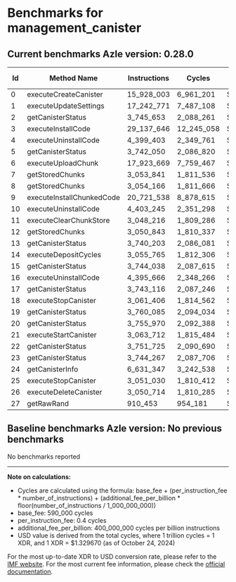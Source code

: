 # Benchmarks for management_canister

## Current benchmarks Azle version: 0.28.0

| Id  | Method Name               | Instructions | Cycles     | USD           | USD/Million Calls |
| --- | ------------------------- | ------------ | ---------- | ------------- | ----------------- |
| 0   | executeCreateCanister     | 15_928_003   | 6_961_201  | $0.0000092561 | $9.25             |
| 1   | executeUpdateSettings     | 17_242_771   | 7_487_108  | $0.0000099554 | $9.95             |
| 2   | getCanisterStatus         | 3_745_653    | 2_088_261  | $0.0000027767 | $2.77             |
| 3   | executeInstallCode        | 29_137_646   | 12_245_058 | $0.0000162819 | $16.28            |
| 4   | executeUninstallCode      | 4_399_403    | 2_349_761  | $0.0000031244 | $3.12             |
| 5   | getCanisterStatus         | 3_742_050    | 2_086_820  | $0.0000027748 | $2.77             |
| 6   | executeUploadChunk        | 17_923_669   | 7_759_467  | $0.0000103175 | $10.31            |
| 7   | getStoredChunks           | 3_053_841    | 1_811_536  | $0.0000024087 | $2.40             |
| 8   | getStoredChunks           | 3_054_166    | 1_811_666  | $0.0000024089 | $2.40             |
| 9   | executeInstallChunkedCode | 20_721_538   | 8_878_615  | $0.0000118056 | $11.80            |
| 10  | executeUninstallCode      | 4_403_245    | 2_351_298  | $0.0000031265 | $3.12             |
| 11  | executeClearChunkStore    | 3_048_216    | 1_809_286  | $0.0000024058 | $2.40             |
| 12  | getStoredChunks           | 3_050_843    | 1_810_337  | $0.0000024072 | $2.40             |
| 13  | getCanisterStatus         | 3_740_203    | 2_086_081  | $0.0000027738 | $2.77             |
| 14  | executeDepositCycles      | 3_055_765    | 1_812_306  | $0.0000024098 | $2.40             |
| 15  | getCanisterStatus         | 3_744_038    | 2_087_615  | $0.0000027758 | $2.77             |
| 16  | executeUninstallCode      | 4_395_666    | 2_348_266  | $0.0000031224 | $3.12             |
| 17  | getCanisterStatus         | 3_743_116    | 2_087_246  | $0.0000027753 | $2.77             |
| 18  | executeStopCanister       | 3_061_406    | 1_814_562  | $0.0000024128 | $2.41             |
| 19  | getCanisterStatus         | 3_760_085    | 2_094_034  | $0.0000027844 | $2.78             |
| 20  | getCanisterStatus         | 3_755_970    | 2_092_388  | $0.0000027822 | $2.78             |
| 21  | executeStartCanister      | 3_063_712    | 1_815_484  | $0.0000024140 | $2.41             |
| 22  | getCanisterStatus         | 3_751_725    | 2_090_690  | $0.0000027799 | $2.77             |
| 23  | getCanisterStatus         | 3_744_267    | 2_087_706  | $0.0000027760 | $2.77             |
| 24  | getCanisterInfo           | 6_631_347    | 3_242_538  | $0.0000043115 | $4.31             |
| 25  | executeStopCanister       | 3_051_030    | 1_810_412  | $0.0000024073 | $2.40             |
| 26  | executeDeleteCanister     | 3_050_714    | 1_810_285  | $0.0000024071 | $2.40             |
| 27  | getRawRand                | 910_453      | 954_181    | $0.0000012687 | $1.26             |

## Baseline benchmarks Azle version: No previous benchmarks

No benchmarks reported

---

**Note on calculations:**

- Cycles are calculated using the formula: base_fee + (per_instruction_fee \* number_of_instructions) + (additional_fee_per_billion \* floor(number_of_instructions / 1_000_000_000))
- base_fee: 590_000 cycles
- per_instruction_fee: 0.4 cycles
- additional_fee_per_billion: 400_000_000 cycles per billion instructions
- USD value is derived from the total cycles, where 1 trillion cycles = 1 XDR, and 1 XDR = $1.329670 (as of October 24, 2024)

For the most up-to-date XDR to USD conversion rate, please refer to the [IMF website](https://www.imf.org/external/np/fin/data/rms_sdrv.aspx).
For the most current fee information, please check the [official documentation](https://internetcomputer.org/docs/current/developer-docs/gas-cost#execution).
